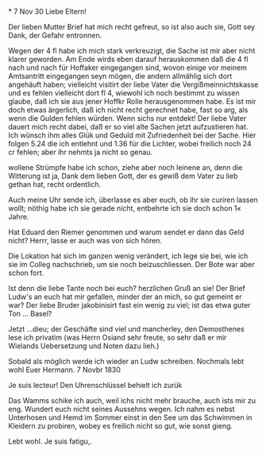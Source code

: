  <Mlbronn Sontg>* 7 Nov 30
Liebe Eltern!

Der lieben Mutter Brief hat mich recht gefreut, so ist also auch sie, Gott sey Dank, der Gefahr entronnen.

Wegen der 4 fl habe ich mich stark verkreuzigt, die Sache ist mir aber nicht klarer geworden. Am Ende wirds eben darauf herauskommen daß die 4 fl nach und nach für Hoffaker eingegangen sind, wovon einige vor meinem Amtsantritt eingegangen seyn mögen, die andern allmählig sich dort angehäuft haben; vielleicht visitirt der liebe Vater die Vergißmeinnichtskasse und es fehlen vielleicht dort fl 4, wiewohl ich noch bestimmt zu wissen glaube, daß ich sie aus jener Hoffkr Rolle herausgenommen habe. Es ist mir doch etwas ärgerlich, daß ich nicht recht gerechnet habe, fast so arg, als wenn die Gulden fehlen würden. Wenn sichs nur entdekt! Der liebe Vater dauert mich recht dabei, daß er so viel alte Sachen jetzt aufzustieren hat. Ich wünsch ihm alles Glük und Geduld mit Zufriedenheit bei der Sache. 
Hier folgen 5.24 die ich entlehnt und 1.36 für die Lichter, wobei freilich noch 24 cr fehlen; aber ihr nehmts ja nicht so genau.

wollene Strümpfe habe ich schon, ziehe aber noch leinene an, denn die Witterung ist ja, Dank dem lieben Gott, der es gewiß dem Vater zu lieb gethan hat, recht ordentlich.

Auch meine Uhr sende ich, überlasse es aber euch, ob ihr sie curiren lassen wollt; nöthig habe ich sie gerade nicht, entbehrte ich sie doch schon 1« Jahre.

Hat Eduard den Riemer genommen und warum sendet er dann das Geld nicht? Herrr, lasse er auch was von sich hören.

Die Lokation hat sich im ganzen wenig verändert, ich lege sie bei, wie ich sie im Colleg nachschrieb, um sie noch beizuschliessen. Der Bote war aber schon fort.

Ist denn die liebe Tante noch bei euch? herzlichen Gruß an sie! 
Der Brief Ludw's an euch hat mir gefallen, minder der an mich, so gut gemeint er war? Der liebe Bruder jakobinisirt fast ein wenig zu viel; ist das etwa guter Ton … Basel?

Jetzt …dieu; der Geschäfte sind viel und mancherley, den Demosthenes lese ich privatim (was Herrn Osiand sehr freute, so sehr daß er mir Wielands Uebersetzung und Noten dazu lieh.)

Sobald als möglich werde ich wieder an Ludw schreiben. Nochmals lebt wohl  Euer Hermann.
7 Novbr 1830

Je suis lecteur!
Den Uhrenschlüssel behielt ich zurük

Das Wamms schike ich auch, weil ichs nicht mehr brauche, auch ists mir zu eng. Wundert euch nicht seines Aussehns wegen. Ich nahm es nebst Unterhosen und Hemd im Sommer einst in den See um das Schwimmen in Kleidern zu probiren, wobey es freilich nicht so gut, wie sonst gieng.

 Lebt wohl.
Je suis fatigu‚.
